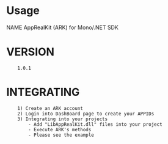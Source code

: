 Usage
=====
NAME
        AppRealKit (ARK) for Mono/.NET SDK

VERSION
========
        1.0.1

INTEGRATING
========
		1) Create an ARK account
		2) Login into DashBoard page to create your APPIDs
		3) Integrating into your projects
        	- Add "LibAppRealKit.dll" files into your project     
        	- Execute ARK's methods
        	- Please see the example